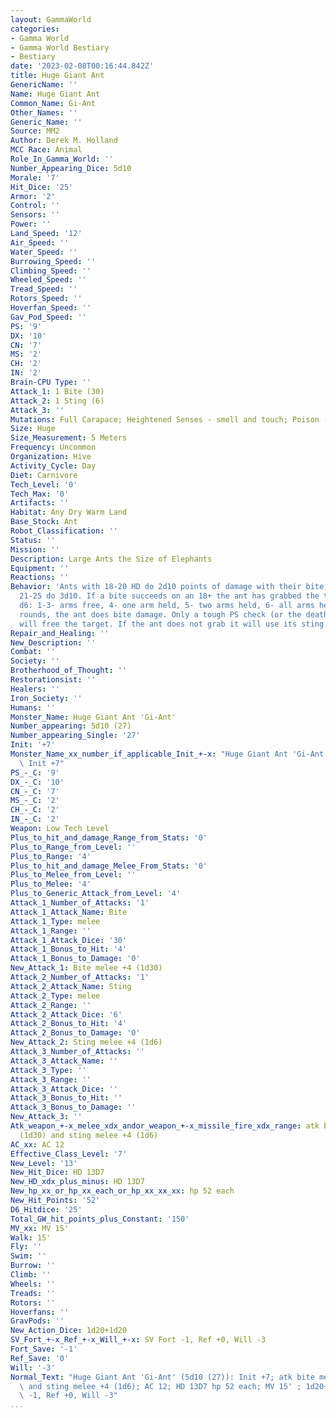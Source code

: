 ```yaml
---
layout: GammaWorld
categories:
- Gamma World
- Gamma World Bestiary
- Bestiary
date: '2023-02-08T00:16:44.842Z'
title: Huge Giant Ant
GenericName: ''
Name: Huge Giant Ant
Common_Name: Gi-Ant
Other_Names: ''
Generic_Name: ''
Source: MM2
Author: Derek M. Holland
MCC Race: Animal
Role_In_Gamma_World: ''
Number_Appearing_Dice: 5d10
Morale: '7'
Hit_Dice: '25'
Armor: '2'
Control: ''
Sensors: ''
Power: ''
Land_Speed: '12'
Air_Speed: ''
Water_Speed: ''
Burrowing_Speed: ''
Climbing_Speed: ''
Wheeled_Speed: ''
Tread_Speed: ''
Rotors_Speed: ''
Hoverfan_Speed: ''
Gav_Pod_Speed: ''
PS: '9'
DX: '10'
CN: '7'
MS: '2'
CH: '2'
IN: '2'
Brain-CPU Type: ''
Attack_1: 1 Bite (30)
Attack_2: 1 Sting (6)
Attack_3: ''
Mutations: Full Carapace; Heightened Senses - smell and touch; Poison (into 18/destructive)
Size: Huge
Size_Measurement: 5 Meters
Frequency: Uncommon
Organization: Hive
Activity_Cycle: Day
Diet: Carnivore
Tech_Level: '0'
Tech_Max: '0'
Artifacts: ''
Habitat: Any Dry Warm Land
Base_Stock: Ant
Robot_Classification: ''
Status: ''
Mission: ''
Description: Large Ants the Size of Elephants
Equipment: ''
Reactions: ''
Behavior: 'Ants with 18-20 HD do 2d10 points of damage with their bite, those with
  21-25 do 3d10. If a bite succeeds on an 18+ the ant has grabbed the target. Roll
  d6: 1-3- arms free, 4- one arm held, 5- two arms held, 6- all arms held. One subsequent
  rounds, the ant does bite damage. Only a tough PS check (or the death of the ant)
  will free the target. If the ant does not grab it will use its sting on the target.'
Repair_and_Healing: ''
New_Description: ''
Combat: ''
Society: ''
Brotherhood_of_Thought: ''
Restorationsist: ''
Healers: ''
Iron_Society: ''
Humans: ''
Monster_Name: Huge Giant Ant 'Gi-Ant'
Number_appearing: 5d10 (27)
Number_appearing_Single: '27'
Init: '+7'
Monster_Name_xx_number_if_applicable_Init_+-x: "Huge Giant Ant 'Gi-Ant' (5d10 (27)):\
  \ Init +7"
PS_-_C: '9'
DX_-_C: '10'
CN_-_C: '7'
MS_-_C: '2'
CH_-_C: '2'
IN_-_C: '2'
Weapon: Low Tech Level
Plus_to_hit_and_damage_Range_from_Stats: '0'
Plus_to_Range_from_Level: ''
Plus_to_Range: '4'
Plus_to_hit_and_damage_Melee_From_Stats: '0'
Plus_to_Melee_from_Level: ''
Plus_to_Melee: '4'
Plus_to_Generic_Attack_from_Level: '4'
Attack_1_Number_of_Attacks: '1'
Attack_1_Attack_Name: Bite
Attack_1_Type: melee
Attack_1_Range: ''
Attack_1_Attack_Dice: '30'
Attack_1_Bonus_to_Hit: '4'
Attack_1_Bonus_to_Damage: '0'
New_Attack_1: Bite melee +4 (1d30)
Attack_2_Number_of_Attacks: '1'
Attack_2_Attack_Name: Sting
Attack_2_Type: melee
Attack_2_Range: ''
Attack_2_Attack_Dice: '6'
Attack_2_Bonus_to_Hit: '4'
Attack_2_Bonus_to_Damage: '0'
New_Attack_2: Sting melee +4 (1d6)
Attack_3_Number_of_Attacks: ''
Attack_3_Attack_Name: ''
Attack_3_Type: ''
Attack_3_Range: ''
Attack_3_Attack_Dice: ''
Attack_3_Bonus_to_Hit: ''
Attack_3_Bonus_to_Damage: ''
New_Attack_3: ''
Atk_weapon_+-x_melee_xdx_andor_weapon_+-x_missile_fire_xdx_range: atk bite melee +4
  (1d30) and sting melee +4 (1d6)
AC_xx: AC 12
Effective_Class_Level: '7'
New_Level: '13'
New_Hit_Dice: HD 13D7
New_HD_xdx_plus_minus: HD 13D7
New_hp_xx_or_hp_xx_each_or_hp_xx_xx_xx: hp 52 each
New_Hit_Points: '52'
D6_Hitdice: '25'
Total_GW_hit_points_plus_Constant: '150'
MV_xx: MV 15'
Walk: 15'
Fly: ''
Swim: ''
Burrow: ''
Climb: ''
Wheels: ''
Treads: ''
Rotors: ''
Hoverfans: ''
GravPods: ''
New_Action_Dice: 1d20+1d20
SV_Fort_+-x_Ref_+-x_Will_+-x: SV Fort -1, Ref +0, Will -3
Fort_Save: '-1'
Ref_Save: '0'
Will: '-3'
Normal_Text: "Huge Giant Ant 'Gi-Ant' (5d10 (27)): Init +7; atk bite melee +4 (1d30)\
  \ and sting melee +4 (1d6); AC 12; HD 13D7 hp 52 each; MV 15' ; 1d20+1d20; SV Fort\
  \ -1, Ref +0, Will -3"
...
```

